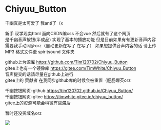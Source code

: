 # Chiyuu_Button

千幽真是太可爱了 我anti了（x

新手 现学现卖html 面向CSDN编css 不会vue 然后就有了这个网页  
是千幽音声按钮(半成品) 实现了基本的播放功能 但是目前如果有有更新音声内容需要我手动同步orz（自动更新在写了 在写了） 
如果想提供音声内容的话 请上传 MP3 格式文件至 spiritsound 文件夹  

github上为源库 https://github.com/Tim120702/Chiyuu_Button  
gitee上也有一个镜像库 https://gitee.com/TimWhite/Chiyuu_Button  
音声提交的话请尽量在github上进行  
gitee上的 贡献者 在我同步github库的时候会被重置（肥肠爆芡orz  

千幽按钮网页-github https://tim120702.github.io/Chiyuu_Button/  
千幽按钮网页-gitee  https://timwhite.gitee.io/chiyuu_button/  
gitee上的资源可能会稍微有些滞后  

暂时还没买域名orz   


![](https://github.com/Tim120702/Chiyuu_Button/blob/main/%E7%B4%A0%E6%9D%90/css.jpg?raw=true)
